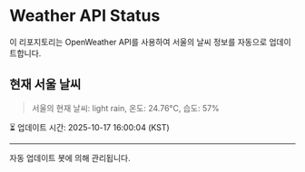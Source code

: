 
# Weather API Status

이 리포지토리는 OpenWeather API를 사용하여 서울의 날씨 정보를 자동으로 업데이트합니다.

## 현재 서울 날씨
> 서울의 현재 날씨: light rain, 온도: 24.76°C, 습도: 57%

⏳ 업데이트 시간: 2025-10-17 16:00:04 (KST)

---
자동 업데이트 봇에 의해 관리됩니다.
